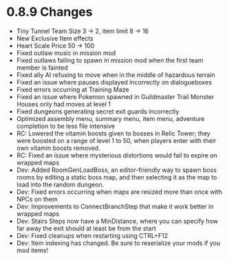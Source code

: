# 0.8.9 Changes #

* Tiny Tunnel Team Size 3 -> 2, item limit 8 -> 16
* New Exclusive Item effects
* Heart Scale Price 50 -> 100
* Fixed outlaw music in mission mod
* Fixed outlaws failing to spawn in mission mod when the first team member is fainted
* Fixed ally AI refusing to move when in the middle of hazardous terrain
* Fixed an issue where pauses displayed incorrectly on dialogueboxes
* Fixed errors occurring at Training Maze
* Fixed an issue where Pokemon spawned in Guildmaster Trail Monster Houses only had moves at level 1
* Fixed dungeons generating secret exit guards incorrectly
* Optimized assembly menu, summary menu, item menu, adventure completion to be less file intensive
* RC: Lowered the vitamin boosts given to bosses in Relic Tower; they were boosted on a range of level 1 to 50, when players enter with their own vitamin boosts removed.
* RC: Fixed an issue where mysterious distortions would fail to expire on wrapped maps
* Dev: Added RoomGenLoadBoss, an editor-friendly way to spawn boss rooms by editing a static boss map, and then selecting it as the map to load into the random dungeon.
* Dev: Fixed errors occurring when maps are resized more than once with NPCs on them
* Dev: Improvements to ConnectBranchStep that make it work better in wrapped maps
* Dev: Stairs Steps now have a MinDistance, where you can specify how far away the exit should at least be from the start
* Dev: Fixed cleanups when restarting using CTRL+F12
* Dev: Item indexing has changed.  Be sure to reserialize your mods if you mod items!